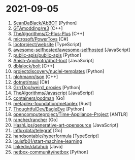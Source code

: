 # 2021-09-05

1. [SeanDaBlack/AbBOT](https://github.com/SeanDaBlack/AbBOT "") [Python]
2. [GTAmodding/re3](https://github.com/GTAmodding/re3 "GTA III, Vice City") [C++]
3. [TheAlgorithms/C-Plus-Plus](https://github.com/TheAlgorithms/C-Plus-Plus "Collection of various algorithms in mathematics, machine learning, computer science and physics implemented in C++ for educational purposes.") [C++]
4. [microsoft/PowerToys](https://github.com/microsoft/PowerToys "Windows system utilities to maximize productivity") [C#]
5. [lootproject/website](https://github.com/lootproject/website "Loot Project website") [TypeScript]
6. [awesome-selfhosted/awesome-selfhosted](https://github.com/awesome-selfhosted/awesome-selfhosted "A list of Free Software network services and web applications which can be hosted on your own servers") [JavaScript]
7. [public-apis/public-apis](https://github.com/public-apis/public-apis "A collective list of free APIs") [Python]
8. [Anish-Agnihotri/dhof-loot](https://github.com/Anish-Agnihotri/dhof-loot "Scripts to collect statistics about LOOT + derivative projects.") [JavaScript]
9. [dblalock/bolt](https://github.com/dblalock/bolt "10x faster matrix and vector operations.") [C++]
10. [projectdiscovery/nuclei-templates](https://github.com/projectdiscovery/nuclei-templates "Community curated list of templates for the nuclei engine to find security vulnerabilities.") [Python]
11. [nlohmann/json](https://github.com/nlohmann/json "JSON for Modern C++") [C++]
12. [dotnet/maui](https://github.com/dotnet/maui ".NET MAUI is the .NET Multi-platform App UI, a framework for building native device applications spanning mobile, tablet, and desktop.") [C#]
13. [GrrrDog/weird_proxies](https://github.com/GrrrDog/weird_proxies "Reverse proxies cheatsheet") [Python]
14. [TheAlgorithms/Javascript](https://github.com/TheAlgorithms/Javascript "A repository for All algorithms implemented in Javascript (for educational purposes only)") [JavaScript]
15. [containers/podman](https://github.com/containers/podman "Podman: A tool for managing OCI containers and pods.") [Go]
16. [metaplex-foundation/metaplex](https://github.com/metaplex-foundation/metaplex "Protocol and application framework for decentralized NFT minting, storefronts, and sales.") [Rust]
17. [ThoughtfulDev/EagleEye](https://github.com/ThoughtfulDev/EagleEye "Stalk your Friends. Find their Instagram, FB and Twitter Profiles using Image Recognition and Reverse Image Search.") [Python]
18. [opencomputeproject/Time-Appliance-Project](https://github.com/opencomputeproject/Time-Appliance-Project "Develop an end-to-end hypothetical reference model, network architectures, performance objectives and the methods to distribute, operate, monitor time synchronization within data center and much more...") [ANTLR]
19. [rancher/rancher](https://github.com/rancher/rancher "Complete container management platform") [Go]
20. [HashLips/generative-art-opensource](https://github.com/HashLips/generative-art-opensource "Create generative art by using the canvas api and node js, feel free to contribute to this repo with new ideas.") [JavaScript]
21. [influxdata/telegraf](https://github.com/influxdata/telegraf "The plugin-driven server agent for collecting & reporting metrics.") [Go]
22. [handsontable/hyperformula](https://github.com/handsontable/hyperformula "A complete, open-source Excel-like calculation engine written in TypeScript. Includes 380+ built-in functions. Maintained by the Handsontable team⚡") [TypeScript]
23. [louisfb01/start-machine-learning](https://github.com/louisfb01/start-machine-learning "A complete guide to start and improve in machine learning (ML), artificial intelligence (AI) in 2021 without ANY background in the field and stay up-to-date with the latest news and state-of-the-art techniques!") 
24. [linkedin/datahub](https://github.com/linkedin/datahub "A Metadata Platform for the Modern Data Stack") [Java]
25. [netbox-community/netbox](https://github.com/netbox-community/netbox "Infrastructure resource modeling for network automation. Open source under Apache 2. Public demo: https://demo.netbox.dev") [Python]
